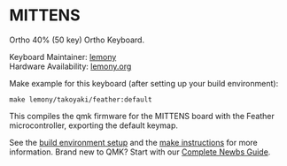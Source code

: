 # MITTENS

Ortho 40% (50 key) Ortho Keyboard.

Keyboard Maintainer:   [lemony](https://github.com/lemony-org)  
Hardware Availability: [lemony.org](http://lemony.org)

Make example for this keyboard (after setting up your build environment):

    make lemony/takoyaki/feather:default

This compiles the qmk firmware for the MITTENS board with the Feather microcontroller, exporting the default keymap.

See the [build environment setup](https://docs.qmk.fm/#/getting_started_build_tools) and the [make instructions](https://docs.qmk.fm/#/getting_started_make_guide) for more information. Brand new to QMK? Start with our [Complete Newbs Guide](https://docs.qmk.fm/#/newbs).
    